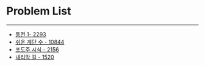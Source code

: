 # Problem List
<hr/>

* [동전 1- 2293]( https://www.acmicpc.net/problem/2293 )<br/>
* [쉬운 계단 수  - 10844]( https://www.acmicpc.net/problem/10844 )<br/>
* [포도주 시식 - 2156]( https://www.acmicpc.net/problem/2156 ) 
* [내리막 길 - 1520](https://www.acmicpc.net/problem/1520)
